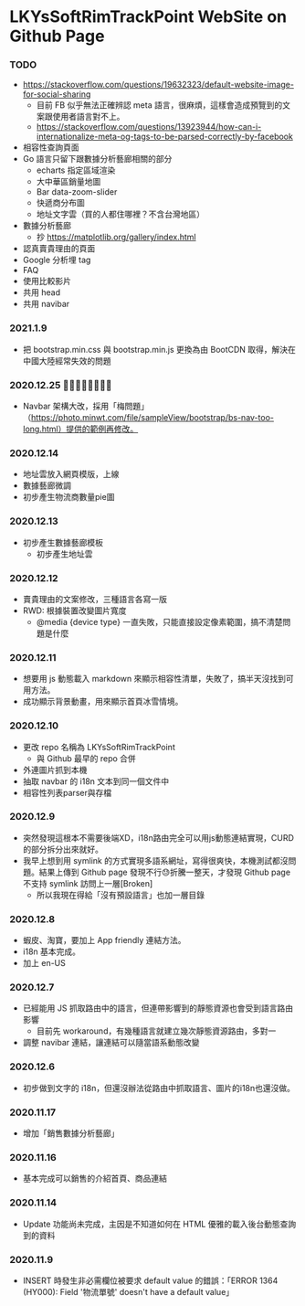 # LKYsSoftRimTrackPoint WebSite on Github Page

### TODO

- <https://stackoverflow.com/questions/19632323/default-website-image-for-social-sharing>
    - 目前 FB 似乎無法正確辨認 meta 語言，很麻煩，這樣會造成預覽到的文案跟使用者語言對不上。
    - <https://stackoverflow.com/questions/13923944/how-can-i-internationalize-meta-og-tags-to-be-parsed-correctly-by-facebook>
- 相容性查詢頁面
- Go 語言只留下跟數據分析藝廊相關的部分
    - echarts 指定區域渲染
    - 大中華區銷量地圖
    - Bar data-zoom-slider
    - 快遞商分布圖
    - 地址文字雲（買的人都住哪裡？不含台灣地區）
- 數據分析藝廊
    - 抄 <https://matplotlib.org/gallery/index.html>
- 認真賣貴理由的頁面
- Google 分析埋 tag
- FAQ
- 使用比較影片
- 共用 head
- 共用 navibar

### 2021.1.9

- 把 bootstrap.min.css 與 bootstrap.min.js 更換為由 BootCDN 取得，解決在中國大陸經常失效的問題

### 2020.12.25 🎄🤶🏻🎅🏻🧑🏽‍🎄

- Navbar 架構大改，採用「梅問題」（https://photo.minwt.com/file/sampleView/bootstrap/bs-nav-too-long.html）提供的範例再修改。

### 2020.12.14

- 地址雲放入網頁模版，上線
- 數據藝廊微調
- 初步產生物流商數量pie圖

### 2020.12.13

- 初步產生數據藝廊模板
    - 初步產生地址雲

### 2020.12.12

- 賣貴理由的文案修改，三種語言各寫一版
- RWD: 根據裝置改變圖片寬度
    - @media {device type} 一直失敗，只能直接設定像素範圍，搞不清楚問題是什麼

### 2020.12.11

- 想要用 js 動態載入 markdown 來顯示相容性清單，失敗了，搞半天沒找到可用方法。
- 成功顯示背景動畫，用來顯示首頁冰雪情境。

### 2020.12.10

- 更改 repo 名稱為 LKYsSoftRimTrackPoint
    - 與 Github 最早的 repo 合併
- 外連圖片抓到本機
- 抽取 navbar 的 i18n 文本到同一個文件中
- 相容性列表parser與存檔

### 2020.12.9

- 突然發現這根本不需要後端XD，i18n路由完全可以用js動態連結實現，CURD的部分拆分出來就好。
- 我早上想到用 symlink 的方式實現多語系網址，寫得很爽快，本機測試都沒問題。結果上傳到 Github page 發現不行😓折騰一整天，才發現 Github page 不支持 symlink 訪問上一層[Broken]
    - 所以我現在得給「沒有預設語言」也加一層目錄

### 2020.12.8

- 蝦皮、淘寶，要加上 App friendly 連結方法。
- i18n 基本完成。
- 加上 en-US

### 2020.12.7

- 已經能用 JS 抓取路由中的語言，但連帶影響到的靜態資源也會受到語言路由影響
    - 目前先 workaround，有幾種語言就建立幾次靜態資源路由，多對一
- 調整 navibar 連結，讓連結可以隨當語系動態改變

### 2020.12.6

- 初步做到文字的 i18n，但還沒辦法從路由中抓取語言、圖片的i18n也還沒做。

### 2020.11.17

- 增加「銷售數據分析藝廊」

### 2020.11.16

- 基本完成可以銷售的介紹首頁、商品連結

### 2020.11.14 

- Update 功能尚未完成，主因是不知道如何在 HTML 優雅的載入後台動態查詢到的資料

### 2020.11.9

- INSERT 時發生非必需欄位被要求 default value 的錯誤：「ERROR 1364 (HY000): Field '物流單號' doesn't have a default value」